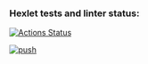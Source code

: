 ### Hexlet tests and linter status:
[![Actions Status](https://github.com/ArtemRakov/devops-for-programmers-project-lvl1/workflows/hexlet-check/badge.svg)](https://github.com/ArtemRakov/devops-for-programmers-project-lvl1/actions)

[![push](https://github.com/ArtemRakov/devops-for-programmers-project-lvl1/actions/workflows/push.yml/badge.svg)](https://github.com/ArtemRakov/devops-for-programmers-project-lvl1/actions/workflows/push.yml)
